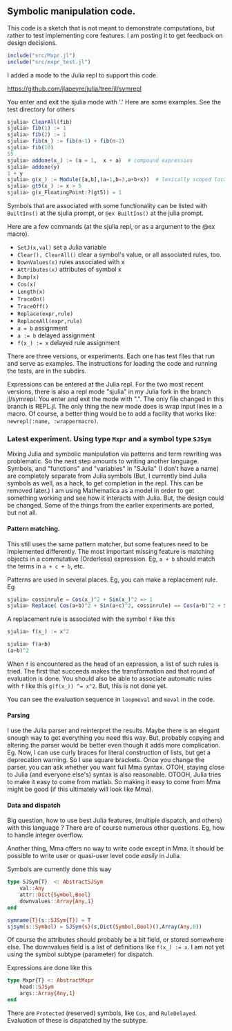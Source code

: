 ## Symbolic manipulation code.

This code is a sketch that is not meant to demonstrate computations,
but rather to test implementing core features.  I am posting it to get
feedback on design decisions.

```julia
include("src/Mxpr.jl")
include("src/mxpr_test.jl")
```

I added a mode to the Julia repl to support this code.

https://github.com/jlapeyre/julia/tree/jl/symrepl

You enter and exit the sjulia mode with '.'
Here are some examples. See the test directory for others

```julia
sjulia> ClearAll(fib)
sjulia> fib(1) := 1
sjulia> fib(2) := 1
sjulia> fib(n_) := fib(n-1) + fib(n-2)
sjulia> fib(10)
55
sjulia> addone(x_) := (a = 1,  x + a)  # compound expression
sjulia> addone(y)
1 + y
sjulia> g(x_) := Module([a,b],(a=1,b=3,a+b+x))  # lexically scoped local vars
sjulia> gt5(x_) := x > 5
sjulia> g(x_FloatingPoint:?(gt5)) = 1
```

Symbols that are associated with some functionality can be listed with
`BuiltIns()` at the sjulia prompt, or `@ex BuiltIns()` at the julia
prompt.

Here are a few commands (at the sjulia repl, or as a argument to the @ex macro).

* `SetJ(x,val)` set a Julia variable
* `Clear(), ClearAll()` clear a symbol's value, or all associated rules, too.
* `DownValues(x)` rules associated with x
* `Attributes(x)` attributes of symbol x
* `Dump(x)`
* `Cos(x)`
* `Length(x)`
* `TraceOn()`
* `TraceOff()`
* `Replace(expr,rule)`
* `ReplaceAll(expr,rule)`
* `a = b` assignment
* `a := b` delayed assignment
* `f(x_) := x` delayed rule assignment

There are three versions, or experiments. Each one has test files
that run and serve as examples. The instructions for loading
the code and running the tests,  are in the subdirs.

Expressions can be entered at the Julia repl. For the two most recent
versions, there is also a repl mode "sjulia" in my Julia fork in the branch
jl/symrepl.  You enter and exit the mode with ".". The only file
changed in this branch is REPL.jl. The only thing the new mode does is
wrap input lines in a macro. Of course, a better thing would be to
add a facility that works like: `newrepl(:name, :wrappermacro)`.

### Latest experiment. Using type `Mxpr` and a symbol type `SJSym`

Mixing Julia and symbolic manipulation via patterns and term rewriting was problematic.
So the next step amounts to writing another language. Symbols, and "functions" and
"variables" in "SJulia" (I don't have a name) are completely separate
from Julia symbols (But, I currently bind Julia symbols as well, as a hack, to get completion
in the repl. This can be removed later.)  I am using Mathematica as a model in order to
get something working and see how it interacts with Julia. But, the design could be
changed. Some of the things from the earlier experiments are ported, but not all.

#### Pattern matching.

This still uses the same pattern matcher, but some features need to be implemented differently.
The most important missing feature is matching objects in a commutative (Orderless) expression.
Eg, `a + b` should match the terms in `a + c + b`, etc.

Patterns are used in several places. Eg, you can make a replacement rule. Eg

```julia
sjulia> cossinrule = Cos(x_)^2 + Sin(x_)^2 => 1
sjulia> Replace( Cos(a+b)^2 + Sin(a+c)^2, cossinrule) == Cos(a+b)^2 + Sin(a+c)^2
```

A replacement rule is associated with the symbol `f` like this

```julia
sjulia> f(x_) := x^2

sjulia> f(a+b)
(a+b)^2
```

When `f` is encountered as the head of an expression, a list of such rules is
tried. The first that succeeds makes the transformation and that round of evaluation
is done. You should also be able to  associate automatic rules with `f` like this
`g(f(x_)) ^= x^2`. But, this is not done yet.

You can see the evaluation sequence in `loopmeval` and `meval` in the code.

#### Parsing

I use the Julia parser and reinterpret the results. Maybe there is an elegant enough
way to get everything you need this way. But, probably copying and altering the
parser would be better even though it adds more complication. Eg. Now, I can use curly
braces for literal construction of lists, but get a deprecation warning. So I use
square brackets. Once you change the parser, you can ask whether you want full Mma
syntax. OTOH, staying close to Julia (and everyone else's) syntax is also reasonable.
OTOOH, Julia tries to make it easy to come from matlab. So making it easy to
come from Mma might be good (if this ultimately will look like Mma).

#### Data and dispatch

Big question, how to use best Julia features, (multiple dispatch, and
others) with this language ? There are of course numerous other
questions.  Eg, how to handle integer overflow.

Another thing, Mma offers no way to write code except in Mma. It
should be possible to write user or quasi-user level code *easily* in
Julia.

Symbols are currently done this way

```julia
type SJSym{T}  <: AbstractSJSym
    val::Any
    attr::Dict{Symbol,Bool}
    downvalues::Array{Any,1}
end

symname{T}(s::SJSym{T}) = T
sjsym(s::Symbol) = SJSym{s}(s,Dict{Symbol,Bool}(),Array(Any,0))
```

Of course the attributes should probably be a bit field, or stored somewhere
else. The downvalues field is a list of definitions like `f(x_) := x`. I am not
yet using the symbol subtype (parameter) for dispatch.

Expressions are done like this

```julia
type Mxpr{T} <: AbstractMxpr
    head::SJSym
    args::Array{Any,1}
end
```

There are `Protected` (reserved) symbols, like `Cos`,
and `RuleDelayed`. Evaluation of these is dispatched by the subtype.

<!--  LocalWords:  julia src sjulia repl ClearAll SetJ DownValues jl
 -->
<!--  LocalWords:  TraceOn TraceOff expr ReplaceAll subdirs symrepl
 -->
<!--  LocalWords:  newrepl wrappermacro premxprcode Mathematica Eg
 -->
<!--  LocalWords:  matcher replaceall Mxpr oldmxpr SJSym SJulia meval
 -->
<!--  LocalWords:  canonicalizer Orderless cossinrule loopmeval Mma
 -->
<!--  LocalWords:  Fateman IIRC OTOOH else's matlab AbstractSJSym
 -->
<!--  LocalWords:  Bool symname sjsym downvalues subtype AbstractMxpr
 -->
<!--  LocalWords:  RuleDelayed
 -->
